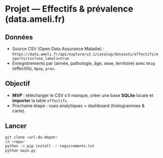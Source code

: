 # Projet — Effectifs & prévalence (data.ameli.fr)

## Données
- Source CSV (Open Data Assurance Maladie) :  
  `https://data.ameli.fr/api/explore/v2.1/catalog/datasets/effectifs/exports/csv?use_labels=true`  
- Enregistrements par (année, pathologie, âge, sexe, territoire) avec `Ntop` (effectifs), `Npop`, `prev`.

## Objectif
- **MVP** : télécharger le CSV s’il manque, créer une base **SQLite** locale et **importer** la table `effectifs`.  
- Prochaine étape : vues analytiques + dashboard (histogrammes & carte).

## Lancer
```bash
git clone <url-du-depot>
cd <repo>
python -m pip install -r requirements.txt
python main.py
